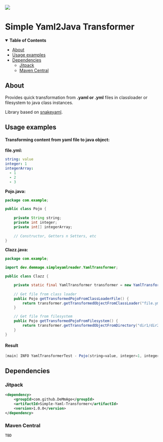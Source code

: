 [![](https://jitpack.io/v/DeMmAge/Simple-Yaml-Transformer.svg)](https://jitpack.io/#DeMmAge/Simple-Yaml-Transformer)

# Simple Yaml2Java Transformer

<details open>
<summary><b>Table of Contents</b></summary>
<!-- MarkdownTOC -->

* [About](#About)
* [Usage examples](#Usage-examples)
* [Dependencies](#Dependencies)
  * [Jitpack](#Jitpack)
  * [Maven Central](#Maven-Central)

<!-- /MarkdownTOC -->
</details>

## About

Provides quick transformation from __.yaml or .yml__ files in classloader or filesystem to java class instances.

Library based on [snakeyaml](https://mvnrepository.com/artifact/org.yaml/snakeyaml).

## Usage examples

#### Transforming content from yaml file to java object:

__file.yml:__

  ```yaml
string: value
integer: 1
integerArray:
    - 1
    - 2
    - 3
```

__Pojo.java:__
```java
package com.example;

public class Pojo {
    
    private String string;
    private int integer;
    private int[] integerArray;
    
    // Constructor, Getters n Setters, etc
}
```

__Clazz.java:__

```java
package com.example;

import dev.demmage.simpleyamlreader.YamlTransformer;

public class Clazz {

    private static final YamlTransformer transformer = new YamlTransformer();
    
    // Get file from class loader
    public Pojo getTransformedPojoFromClassLoaderFile() {
        return transformer.getTransformedObjectFromClassLoader("file.yml", Pojo.class);
    }

    // Get file from filesystem
    public Pojo getTransformedPojoFromFilesystem() {
        return transformer.getTransformedObjectFromDirectory("dir1/dir2/file.yml", Pojo.class);
    }
}
```

#### Result

```java
[main] INFO YamlTransformerTest - Pojo(string=value, integer=1, integerArray=[1, 2, 3])
```

## Dependencies

### Jitpack
```xml
<dependency>
    <groupId>com.github.DeMmAge</groupId>
    <artifactId>Simple-Yaml-Transformer</artifactId>
    <version>1.0.0</version>
</dependency>
```

### Maven Central
```xml
TBD
```